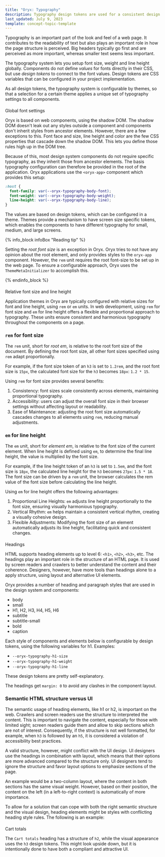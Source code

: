 ```yaml
---
title: "Oryx: Typography"
description: Typography design tokens are used for a consistent design system through the components in Oryx applications
last_updated: July 9, 2023
template: concept-topic-template
---
```


Typography is an important part of the look and feel of a web page. It contributes to the readability of text but also plays an important role in how the page structure is perceived. Big headers typically go first and are perceived as more important, whereas smaller text seems less important.

The typography system lets you setup font size, weight and line height globally. Components do not define _values_ for fonts directly in their CSS, but use _design tokens_ to connect to the font values. Design tokens are CSS variables that can be configured in your project implementation.

As all design tokens, the typography system is configurable by themes, so that a selection for a certain theme applies a unique set of typography settings to all components.

## Global font settings

Oryx is based on web components, using the shadow DOM. The shadow DOM doesn't leak out any styles outside a component and components don't inherit styles from ancestor elements. However, there are a few exceptions to this. Font face and size, line height and color are the few CSS properties that cascade down the shadow DOM. This lets you define those rules high up in the DOM tree.

Because of this, most design system components do not require specific typography, as they inherit those from ancestor elements. The basis typography configuration can therefore be provided in the root of the application. Oryx applications use the `<oryx-app>` component which provides this setup:

```css
:host {
  font-family: var(--oryx-typography-body-font);
  font-weight: var(--oryx-typography-body-weight);
  line-height: var(--oryx-typography-body-line);
}
```

The values are based on design tokens, which can be configured in a theme. Themes provide a mechanism to have screen size specific tokens, which enables the components to have different typography for small, medium, and large screens.

{% info_block infoBox "Reading tip" %}

Setting the _root font size_ is an exception in Oryx. Oryx tries to not have any opinion about the root element, and only provides styles to the `oryx-app` component. However, the `rem` unit requires the root font-size to be set up in the web page. To ensure a configurable approach, Oryx uses the `ThemeMetaInitializer` to accomplish this.

{% endinfo_block %}



<!-- TODO: we will add more information on the DefaultThemeMetaInitializer going forward in our docs -->

## Relative font size and line height

Application themes in Oryx are typically configured with relative sizes for font and line height, using `rem` or `em` units. In web development, using `rem` for font size and `em` for line height offers a flexible and proportional approach to typography. These units ensure consistent and harmonious typography throughout the components on a page.

### `rem` for font size

The `rem` unit, short for *root em*, is relative to the root font size of the document. By defining the root font size, all other font sizes specified using `rem` adapt proportionally.

For example, if the font size token of an `h3` is set to `1.2rem`, and the root font size is `15px`, the calculated font size for the `h3` becomes `18px`: `1.2 * 15`.

Using `rem` for font size provides several benefits:

1. Consistency: font sizes scale consistently across elements, maintaining proportional typography.
2. Accessibility: users can adjust the overall font size in their browser settings without affecting layout or readability.
3. Ease of Maintenance: adjusting the root font size automatically cascades changes to all elements using `rem`, reducing manual adjustments.

### `em` for line height

The `em` unit, short for *element em*, is relative to the font size of the current element. When line height is defined using `em`, to determine the final line height, the value is multiplied by the font size.

For example, if the line height token of an `h3` is set to `1.5em`, and the font size is `18px`, the calculated line height for the `h3` becomes `27px`: `1.5 * 18`. The font size can be driven by a `rem` unit, the browser calculates the rem value of the font size before calculating the line height.

Using `em` for line height offers the following advantages:

1. Proportional Line Heights: `em` adjusts line height proportionally to the font size, ensuring visually harmonious typography.
2. Vertical Rhythm: `em` helps maintain a consistent vertical rhythm, creating a visually cohesive design.
3. Flexible Adjustments: Modifying the font size of an element automatically adjusts its line height, facilitating quick and consistent changes.

## Headings

HTML supports heading elements up to level 6: `<h1>`, `<h2>`, `<h3>`, etc. The headings play an important role in the structure of an HTML page. It is used by screen readers and crawlers to better understand the content and their coherence. Designers, however, have more tools than headings alone to a apply structure, using layout and alternative UI elements.

Oryx provides a number of heading and paragraph styles that are used in the design system and components:

- body
- small
- H1, H2, H3, H4, H5, H6
- subtitle
- subtitle-small
- bold
- caption

Each style of components and elements below is configurable by design tokens, using the following variables for h1. Examples:

- `--oryx-typography-h1-size`
- `--oryx-typography-h1-weight`
- `--oryx-typography-h1-line`

These design tokens are pretty self-explanatory.

The headings get `margin: 0` to avoid any clashes in the component layout.

### Semantic HTML structure versus UI

The semantic usage of heading elements, like h1 or h2, is important on the web. Crawlers and screen readers use the structure to interpreted the content. This is important to navigate the content, especially for those with limited sight; screen readers guide them and allow to skip sections which are not of interest. Consequently, if the structure is not well formatted, for example, when `h3` is followed by an `h5`, it is considered a violation of accessibility best practices.

A valid structure, however, might conflict with the UI design. UI designers use the headings in combination with layout, which means that their options are more advanced compared to the structure only. UI designers tend to ignore the structure and favor layout options to emphasize sections of the page.

An example would be a two-column layout, where the content in both sections has the same visual weight. However, based on their position, the content on the left (in a left-to-right context) is automatically of more importance.

To allow for a solution that can cope with both the right semantic structure and the visual design, heading elements might be styles with conflicting heading style rules. The following is an example:

<h2>Cart totals</h2>
<style>
  h2 {
    font-size: var(--oryx-typography-h3-size);
    font-weight: var(--oryx-typography-h3-weight);
    line-height: var(--oryx-typography-h3-height);
  }
</style>

The `Cart totals` heading has a structure of `h2`, while the visual appearance uses the `h3` design tokens. This might look upside down, but it is intentionally done to have both a compliant and attractive UI.
